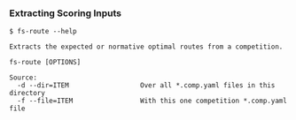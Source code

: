 ### Extracting Scoring Inputs

    $ fs-route --help

    Extracts the expected or normative optimal routes from a competition.

    fs-route [OPTIONS]

    Source:
      -d --dir=ITEM                  Over all *.comp.yaml files in this directory
      -f --file=ITEM                 With this one competition *.comp.yaml file
